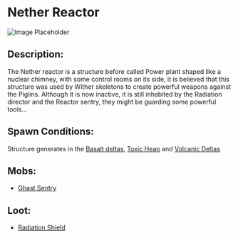 ﻿# Nether Reactor
![Image Placeholder](https://static.miraheze.org/stardustlabswiki/a/a9/Nether_reactor.png)

## Description:
The Nether reactor is a structure before called Power plant shaped like a nuclear chimney, with some control rooms on its side, it is believed that this structure was used by Wither skeletons to create powerful weapons against the Piglins. Although it is now inactive, it is still inhabited by the Radiation director and the Reactor sentry, they might be guarding some powerful tools... 

## Spawn Conditions:
Structure generates in the [Basalt deltas](basaltdeltas), [Toxic Heap](toxicheap) and [Volcanic Deltas](volcanicdeltas)

## Mobs:
- [Ghast Sentry](ghastsentry)

## Loot:
- [Radiation Shield](radiationshield)